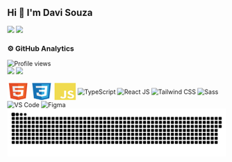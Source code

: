 <h2 align="left">Hi 👋 I'm Davi Souza</h2>

<div align="left">
  <a href="http://www.instagram.com/davi.gsouza/" target="_blank" rel="noreferrer"><img target="_blank" src="https://img.shields.io/badge/-Instagram-%23E4405F?style=for-the-badge&logo=instagram&logoColor=white" /></a>
  <a href="https://www.linkedin.com/in/davi-gsouza/" target="_blank" rel="noreferrer"><img target="_blank" src="https://img.shields.io/badge/-LinkedIn-%230077B5?style=for-the-badge&logo=linkedin&logoColor=white" /></a>
</div>

<h3 align="left">⚙️ GitHub Analytics</h3>
<div align="left">
  <img src="https://komarev.com/ghpvc/?username=davi-gsouza&color=blue&style=flat&abbreviated=true" alt="Profile views" />
  <img src="https://img.shields.io/badge/Open_to_work-Yes-blue" alt="" /> <br />
  <img height="150em" src="https://github-readme-stats.vercel.app/api/top-langs/?username=davi-gsouza&layout=compact&langs_count=7&theme=algolia" />
  <img height="150em" src="https://github-readme-stats.vercel.app/api?username=davi-gsouza&show_icons=true&theme=algolia&include_all_commits=true&count_private=true" />
</div> <br />

<div style="display: inline_block">
  <img align="center" width="50" height="40" alt="HTML5" src="https://raw.githubusercontent.com/devicons/devicon/master/icons/html5/html5-original.svg" />
  <img align="center" width="50" height="40" alt="CSS3" src="https://raw.githubusercontent.com/devicons/devicon/master/icons/css3/css3-original.svg" />
  <img align="center" width="50" height="40" alt="JavaScript" src="https://raw.githubusercontent.com/devicons/devicon/master/icons/javascript/javascript-plain.svg" />
  <img align="center" width="50" height="40" alt="TypeScript" src="https://cdn.jsdelivr.net/gh/devicons/devicon/icons/typescript/typescript-original.svg" />
  <img align="center" width="50" height="40" alt="React JS" src="https://cdn.jsdelivr.net/gh/devicons/devicon/icons/react/react-original.svg" />
  <img align="center" width="50" height="40" alt="Tailwind CSS" src="https://cdn.jsdelivr.net/gh/devicons/devicon@latest/icons/tailwindcss/tailwindcss-original.svg" />
  <img align="center" width="50" height="40" alt="Sass" src="https://cdn.jsdelivr.net/gh/devicons/devicon/icons/sass/sass-original.svg" />
  <img align="center" width="50" height="40" alt="VS Code" src="https://cdn.jsdelivr.net/gh/devicons/devicon/icons/vscode/vscode-original.svg" />
  <img align="center" width="50" height="40" alt="Figma" src="https://cdn.jsdelivr.net/gh/devicons/devicon/icons/figma/figma-original.svg" />
</div>

<picture>
  <source media="(prefers-color-scheme: dark)" srcset="https://raw.githubusercontent.com/davi-gsouza/davi-gsouza/output/github-contribution-grid-snake-dark.svg">
  <source media="(prefers-color-scheme: light)" srcset="https://raw.githubusercontent.com/davi-gsouza/davi-gsouza/output/github-contribution-grid-snake.svg">
  <img alt="github contribution grid snake animation" src="https://raw.githubusercontent.com/davi-gsouza/davi-gsouza/output/github-contribution-grid-snake.svg">
</picture>
